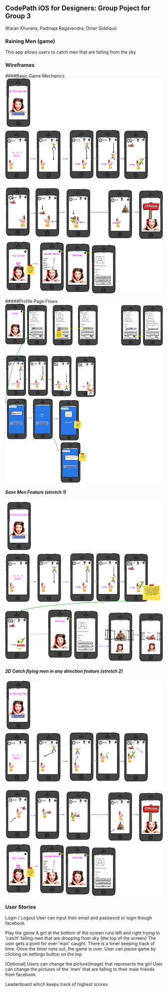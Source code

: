 ## CodePath iOS for Designers: Group Poject for Group 3
(Karan Khurana, Padmaja Ragavendra, Omar Siddiqui)

### Raining Men (game)

This app allows users to catch men that are falling from the sky


### Wireframes

####Basic Game Mechanics
<img src='https://github.com/buctik/RainingMen/blob/master/Basic%20Game%20Mockup.png' title='Image1 Description' width='' alt='Image1 Description' />

#####Profile Page Flows
<img src='https://github.com/buctik/RainingMen/blob/master/Profile%20Page.png' title='Image1 Description' width='' alt='Image1 Description' />

##### Save Men Feature (stretch 1)
<img src='https://github.com/buctik/RainingMen/blob/master/Save%20men%20Feature.png' title='Image1 Description' width='' alt='Image1 Description' />

##### 2D Catch flying men in any direction feature (stretch 2)
<img src='https://github.com/buctik/RainingMen/blob/master/2D%20Raining%20Men.png' title='Image1 Description' width='' alt='Image1 Description' />



### User Stories
Login / Logout
User can input their email and password or login though facebook

Play the game
A girl at the bottom of the screen runs left and right trying to 'catch' falling men that are dropping from sky (the top of the screen)
The user gets a point for ever 'man' caught. There is a timer keeping track of time. Once the timer runs out, the game is over.
User can pause game by clicking on settings button on the top


[Optional]
Users can change the picture(image) that represents the girl
User can change the pictures of the 'men' that are falling to their male friends from facebook

Leaderboard which keeps track of highest scores
